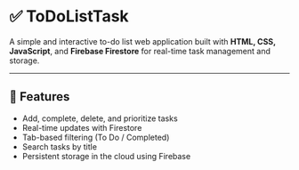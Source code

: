 # ✅ ToDoListTask

A simple and interactive to-do list web application built with **HTML, CSS, JavaScript**, and **Firebase Firestore** for real-time task management and storage.

---

## 🚀 Features

- Add, complete, delete, and prioritize tasks
- Real-time updates with Firestore
- Tab-based filtering (To Do / Completed)
- Search tasks by title
- Persistent storage in the cloud using Firebase

